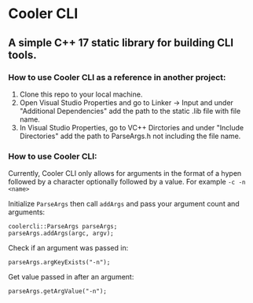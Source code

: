 # Cooler CLI
## A simple C++ 17 static library for building CLI tools.

### How to use Cooler CLI as a reference in another project:
1. Clone this repo to your local machine.
2. Open Visual Studio Properties and go to Linker -> Input and under "Additional Dependencies" add the path to the static .lib file with file name.
3. In Visual Studio Properties, go to VC++ Dirctories and under "Include Directories" add the path to ParseArgs.h not including the file name.

### How to use Cooler CLI:
Currently, Cooler CLI only allows for arguments in the format of a hypen followed by a character optionally followed by a value.
For example `-c -n <name>`

Initialize `ParseArgs` then call `addArgs` and pass your argument count and arguments:
```
coolercli::ParseArgs parseArgs;
parseArgs.addArgs(argc, argv);
```
Check if an argument was passed in:
```
parseArgs.argKeyExists("-n");
```
Get value passed in after an argument:
```
parseArgs.getArgValue("-n");
```